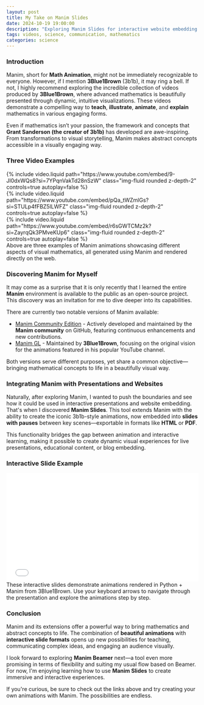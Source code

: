```yaml
---
layout: post
title: My Take on Manim Slides
date: 2024-10-19 19:00:00
description: "Exploring Manim Slides for interactive website embedding and dynamic presentations."
tags: videos, science, communication, mathematics
categories: science
---
```


### Introduction

Manim, short for **Math Animation**, might not be immediately recognizable to everyone.
However, if I mention **3Blue1Brown** (3b1b), it may ring a bell.
If not, I highly recommend exploring the incredible collection of videos produced by **3Blue1Brown**, where advanced mathematics is beautifully presented through dynamic, intuitive visualizations.
These videos demonstrate a compelling way to **teach**, **illustrate**, **animate**, and **explain** mathematics in various engaging forms.

Even if mathematics isn’t your passion, the framework and concepts that **Grant Sanderson (the creator of 3b1b)** has developed are awe-inspiring.
From transformations to visual storytelling, Manim makes abstract concepts accessible in a visually engaging way.

### Three Video Examples
<div class="row mt-5">
    <div class="col-sm mt-3 mt-md-0">
        {% include video.liquid path="https://www.youtube.com/embed/9-Jl0dxWQs8?si=7YPqnVakTd28nSzW" class="img-fluid rounded z-depth-2" controls=true autoplay=false %}
    </div>
    <div class="col-sm mt-3 mt-md-0">
        {% include video.liquid path="https://www.youtube.com/embed/pQa_tWZmlGs?si=STULp4fFBZ5lLWFZ" class="img-fluid rounded z-depth-2" controls=true autoplay=false %}
    </div>
    <div class="col-sm mt-3 mt-md-0">
        {% include video.liquid path="https://www.youtube.com/embed/r6sGWTCMz2k?si=ZayrqQk3PMveKUp6" class="img-fluid rounded z-depth-2" controls=true autoplay=false %}
    </div>
</div>


<div class="caption">
    Above are three examples of Manim animations showcasing different aspects of visual mathematics, all generated using Manim and rendered directly on the web.
</div>

### Discovering Manim for Myself

It may come as a surprise that it is only recently that I learned the entire **Manim** environment is available to the public as an open-source project. This discovery was an invitation for me to dive deeper into its capabilities.

There are currently two notable versions of Manim available:

- [Manim Community Edition](https://www.manim.community/) - Actively developed and maintained by the **Manim community** on GitHub, featuring continuous enhancements and new contributions. 
- [Manim GL](https://github.com/3b1b/manim) - Maintained by **3Blue1Brown**, focusing on the original vision for the animations featured in his popular YouTube channel.

Both versions serve different purposes, yet share a common objective—bringing mathematical concepts to life in a beautifully visual way.

### Integrating Manim with Presentations and Websites

Naturally, after exploring Manim, I wanted to push the boundaries and see how it could be used in interactive presentations and website embedding. That's when I discovered **Manim Slides**. This tool extends Manim with the ability to create the iconic 3b1b-style animations, now embedded into **slides with pauses** between key scenes—exportable in formats like **HTML** or **PDF**.

This functionality bridges the gap between animation and interactive learning, making it possible to create dynamic visual experiences for live presentations, educational content, or blog embedding.

### Interactive Slide Example

<div class="row mt-5">
    <div class="col-sm mt-3 mt-md-0">
        <div style="position:relative; padding-bottom:56.25%;" class="img-fluid rounded z-depth-2">
            <iframe
                style="width:100%; height:100%; position:absolute; left:0; top:0;"
                frameborder="0"
                allowfullscreen
                allow="autoplay"
                src="/assets/html/iframe.html">
            </iframe>
        </div>
    </div>
</div>

<div class="caption">
    These interactive slides demonstrate animations rendered in Python + Manim from 3Blue1Brown. Use your keyboard arrows to navigate through the presentation and explore the animations step by step.
</div>

### Conclusion

Manim and its extensions offer a powerful way to bring mathematics and abstract concepts to life.
The combination of **beautiful animations** with **interactive slide formats** opens up new possibilities for teaching, communicating complex ideas, and engaging an audience visually.

I look forward to exploring **Manim Beamer** next—a tool even more promising in terms of flexibility and suiting my usual flow based on Beamer. 
For now, I'm enjoying learning how to use **Manim Slides** to create immersive and interactive experiences.

If you're curious, be sure to check out the links above and try creating your own animations with Manim.
The possibilities are endless.